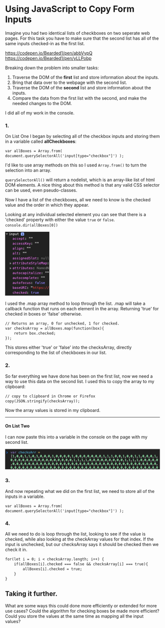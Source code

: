 # Using JavaScript to Copy Form Inputs

Imagine you had two identical lists of checkboxes on two seperate web pages. 
For this task you have to make sure that the second list has all of the same inputs checked-in as the first list.

https://codepen.io/Bearded1/pen/abbVypQ  https://codepen.io/Bearded1/pen/yLLPobp

Breaking down the problem into smaller tasks:

1.  Traverse the DOM of the **first** list and store information about the inputs. 
2.  Bring that data over to the webpage with the second list.
3.  Traverse the DOM of the **second** list and store information about the inputs.
4.  Compare the data from the first list with the second, and make the needed changes to the DOM.

I did all of my work in the console.

### 1. 

On List One
I began by selecting all of the checkbox inputs and storing them in a variable called **allCheckboxes**:

    var allBoxes = Array.from( document.querySelectorAll('input[type="checkbox"]') );

I'd like to use array methods on this so I used `Array.from()` to turn the selection into an array.

`querySelectorAll()` will return a nodelist, which is an array-like list of html DOM elements. A nice thing about this method is that any valid CSS selector can be used, even pseudo-classes.

Now I have a list of the checkboxes, all we need to know is the checked value and the order in which they appear.

Looking at any individual selected element you can see that there is a 'checked' property with either the value `true` or `false`.
`console.dir(allBoxes[0])`

![ Figure One ](img/fig1.png "Input properties")

I used the .map array method to loop through the list. .map will take a callback function that runs on each element in the array. 
Returning 'true' for checked in boxes or 'false' otherwise.

    // Returns an array, 0 for unchecked, 1 for checked.
    var checksArray = allBoxes.map(function(box){
        return box.checked;
    });

This stores either 'true' or 'false' into the checksArray, directly corresponding to the list of checkboxes in our list.

### 2.

So far everything we have done has been on the first list, now we need a way to use this data on the second list. I used this to copy the array to my clipboard:

    // copy to clipboard in Chrome or Firefox
    copy(JSON.stringify(checksArray));

Now the array values is stored in my clipboard.

-------------------------------------------------------------------------------------------------------
#### On List Two

I can now paste this into a variable in the console on the page with my second list.

![ Figure Two ](img/fig2.png "Paste data into variable")


### 3.

And now repeating what we did on the first list, we need to store all of the inputs in a variable.

    var allBoxes = Array.from( document.querySelectorAll('input[type="checkbox"]') );


### 4.

All we need to do is loop through the list, looking to see if the value is checked, while also looking at the checkArray values for that index. 
If the input is unchecked, but our checksArray says it should be checked then we check it in.

    for(let i = 0; i < checksArray.length; i++) {
        if(allBoxes[i].checked === false && checksArray[i] === true){
            allBoxes[i].checked = true;
        }
    }


## Taking it further.
What are some ways this could done more efficiently or extended for more use cases?
Could the algorithm for checking boxes be made more efficient?
Could you store the values at the same time as mapping all the input values?

     


